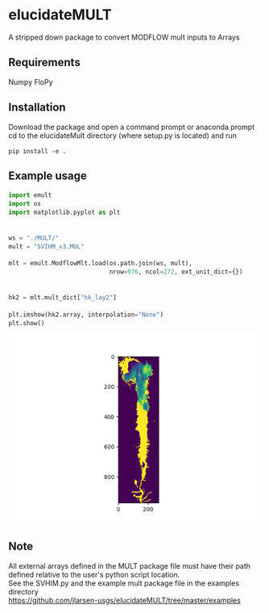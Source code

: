 # elucidateMULT
A stripped down package to convert MODFLOW mult inputs to Arrays

## Requirements
Numpy
FloPy

## Installation
Download the package and open a command prompt or anaconda prompt  
cd to the elucidateMult directory (where setup.py is located) and run
```
pip install -e .
```

## Example usage
```python
import emult
import os
import matplotlib.pyplot as plt


ws = "./MULT/"
mult = "SVIHM_v3.MUL"

mlt = emult.ModflowMlt.load(os.path.join(ws, mult),
                            nrow=976, ncol=272, ext_unit_dict={})


hk2 = mlt.mult_dict["hk_lay2"]

plt.imshow(hk2.array, interpolation="None")
plt.show()
```

<p align="center">
  <img src="https://raw.githubusercontent.com/jlarsen-usgs/elucidateMULT/master/examples/example.png" alt="example"/>
</p>

## Note
All external arrays defined in the MULT package file must have their path defined relative to the user's python script location.  
See the SVHIM.py and the example mult package file in the examples directory  
https://github.com/jlarsen-usgs/elucidateMULT/tree/master/examples
